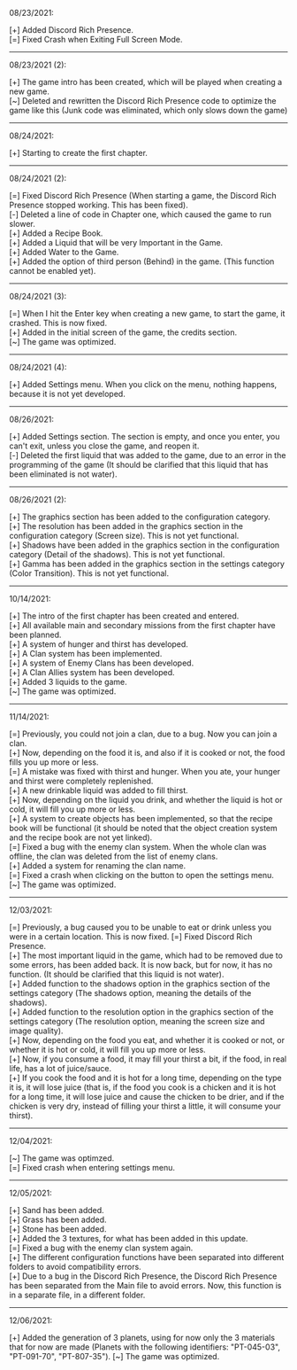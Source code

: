 08/23/2021:

[+] Added Discord Rich Presence.     
[=] Fixed Crash when Exiting Full Screen Mode.     

------------------------

08/23/2021 (2): 

[+] The game intro has been created, which will be played when creating a new game.      
[~] Deleted and rewritten the Discord Rich Presence code to optimize the game like this (Junk code was eliminated, which only slows down the game)      

-------------------------

08/24/2021:

[+] Starting to create the first chapter.       

-------------------------

08/24/2021 (2):

[=] Fixed Discord Rich Presence (When starting a game, the Discord Rich Presence stopped working. This has been fixed).        
[-] Deleted a line of code in Chapter one, which caused the game to run slower.      
[+] Added a Recipe Book.       
[+] Added a Liquid that will be very Important in the Game.       
[+] Added Water to the Game.        
[+] Added the option of third person (Behind) in the game. (This function cannot be enabled yet).          

-------------------------

08/24/2021 (3):

[=] When I hit the Enter key when creating a new game, to start the game, it crashed. This is now fixed.               
[+] Added in the initial screen of the game, the credits section.          
[~] The game was optimized.             

-------------------------

08/24/2021 (4):

[+] Added Settings menu.  When you click on the menu, nothing happens, because it is not yet developed.           

-------------------------

08/26/2021:

[+] Added Settings section. The section is empty, and once you enter, you can't exit, unless you close the game, and reopen it.           
[-] Deleted the first liquid that was added to the game, due to an error in the programming of the game (It should be clarified that this liquid that has been eliminated is not water).               

-------------------------

08/26/2021 (2):

[+] The graphics section has been added to the configuration category.          
[+] The resolution has been added in the graphics section in the configuration category (Screen size). This is not yet functional.            
[+] Shadows have been added in the graphics section in the configuration category (Detail of the shadows). This is not yet functional.             
[+] Gamma has been added in the graphics section in the settings category (Color Transition). This is not yet functional.           

-------------------------

10/14/2021:

[+] The intro of the first chapter has been created and entered.             
[+] All available main and secondary missions from the first chapter have been planned.               
[+] A system of hunger and thirst has developed.                 
[+] A Clan system has been implemented.                 
[+] A system of Enemy Clans has been developed.                
[+] A Clan Allies system has been developed.             
[+] Added 3 liquids to the game.                
[~] The game was optimized.              

-------------------------

11/14/2021:

[=] Previously, you could not join a clan, due to a bug. Now you can join a clan.                
[+] Now, depending on the food it is, and also if it is cooked or not, the food fills you up more or less.            
[=] A mistake was fixed with thirst and hunger. When you ate, your hunger and thirst were completely replenished.          
[+] A new drinkable liquid was added to fill thirst.                 
[+] Now, depending on the liquid you drink, and whether the liquid is hot or cold, it will fill you up more or less.                  
[+] A system to create objects has been implemented, so that the recipe book will be functional (it should be noted that the object creation system and the recipe book are not yet linked).             
[=] Fixed a bug with the enemy clan system. When the whole clan was offline, the clan was deleted from the list of enemy clans.           
[+] Added a system for renaming the clan name.                 
[=] Fixed a crash when clicking on the button to open the settings menu.             
[~] The game was optimized.             

-------------------------

12/03/2021:

[=] Previously, a bug caused you to be unable to eat or drink unless you were in a certain location. This is now fixed.
[=] Fixed Discord Rich Presence.      
[+] The most important liquid in the game, which had to be removed due to some errors, has been added back. It is now back, but for now, it has no function. (It should be clarified that this liquid is not water).      
[+] Added function to the shadows option in the graphics section of the settings category (The shadows option, meaning the details of the shadows).        
[+] Added function to the resolution option in the graphics section of the settings category (The resolution option, meaning the screen size and image quality).     
[+] Now, depending on the food you eat, and whether it is cooked or not, or whether it is hot or cold, it will fill you up more or less.    
[+] Now, if you consume a food, it may fill your thirst a bit, if the food, in real life, has a lot of juice/sauce.    
[+] If you cook the food and it is hot for a long time, depending on the type it is, it will lose juice (that is, if the food you cook is a chicken and it is hot for a long time, it will lose juice and cause the chicken to be drier, and if the chicken is very dry, instead of filling your thirst a little, it will consume your thirst).     

-------------------------

12/04/2021:

[~] The game was optimzed.    
[=] Fixed crash when entering settings menu.   

------------------------

12/05/2021:

[+] Sand has been added.   
[+] Grass has been added.    
[+] Stone has been added.   
[+] Added the 3 textures, for what has been added in this update.      
[=] Fixed a bug with the enemy clan system again.    
[+] The different configuration functions have been separated into different folders to avoid compatibility errors.    
[+] Due to a bug in the Discord Rich Presence, the Discord Rich Presence has been separated from the Main file to avoid errors. Now, this function is in a separate file, in a different folder.    

------------------------

12/06/2021:

[+] Added the generation of 3 planets, using for now only the 3 materials that for now are made (Planets with the following identifiers: "PT-045-03", "PT-091-70", "PT-807-35"). 
[~] The game was optimized.    
